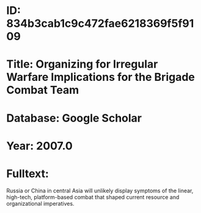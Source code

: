 # ID: 834b3cab1c9c472fae6218369f5f9109
# Title: Organizing for Irregular Warfare Implications for the Brigade Combat Team
# Database: Google Scholar
# Year: 2007.0
# Fulltext:
Russia or China in central Asia will unlikely display symptoms of the linear, high-tech, platform-based combat that shaped current resource and organizational imperatives.
